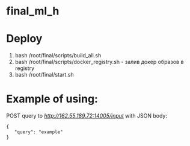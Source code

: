 # final_ml_h

# Deploy
1. bash /root/final/scripts/build_all.sh
2. bash /root/final/scripts/docker_registry.sh - залив докер образов в registry
3. bash /root/final/start.sh

# Example of using:
POST query to *http://162.55.189.72:14005/input* with JSON body:
```
{
   "query": "example"
}
```
